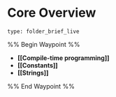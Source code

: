 # Core Overview
 
```ccard
type: folder_brief_live
```
 
%% Begin Waypoint %%
- **[[Compile-time programming]]**
- **[[Constants]]**
- **[[Strings]]**

%% End Waypoint %%